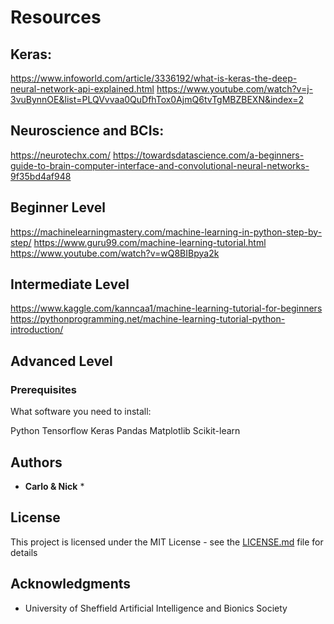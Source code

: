 # Resources

## Keras:
https://www.infoworld.com/article/3336192/what-is-keras-the-deep-neural-network-api-explained.html
https://www.youtube.com/watch?v=j-3vuBynnOE&list=PLQVvvaa0QuDfhTox0AjmQ6tvTgMBZBEXN&index=2

## Neuroscience and BCIs:
https://neurotechx.com/
https://towardsdatascience.com/a-beginners-guide-to-brain-computer-interface-and-convolutional-neural-networks-9f35bd4af948

## Beginner Level

https://machinelearningmastery.com/machine-learning-in-python-step-by-step/
https://www.guru99.com/machine-learning-tutorial.html
https://www.youtube.com/watch?v=wQ8BIBpya2k

## Intermediate Level
https://www.kaggle.com/kanncaa1/machine-learning-tutorial-for-beginners
https://pythonprogramming.net/machine-learning-tutorial-python-introduction/

## Advanced Level




### Prerequisites

What software you need to install:

Python
Tensorflow
Keras
Pandas
Matplotlib
Scikit-learn


## Authors

* **Carlo & Nick** *


## License

This project is licensed under the MIT License - see the [LICENSE.md](LICENSE.md) file for details

## Acknowledgments

* University of Sheffield Artificial Intelligence and Bionics Society

